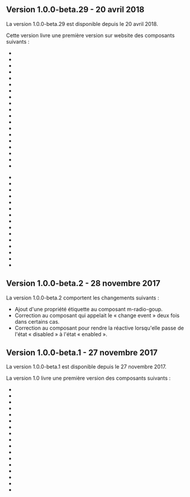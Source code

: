 ## Version 1.0.0-beta.29 - 20 avril 2018
La version <m-link mode="link" target="_blank" href='https://github.com/ulaval/modul-components/releases'>1.0.0-beta.29</m-link> est disponible depuis le 20&nbsp;avril&nbsp;2018.

Cette version livre une première version sur website des composants suivants&nbsp;:
* <modul-go name="m-navbar"></modul-go>
* <modul-go name="m-progress"></modul-go>
* <modul-go name="m-carousel"></modul-go>
* <modul-go name="m-accordion-group"></modul-go>
* <modul-go name="m-steppers"></modul-go>
* <modul-go name="m-status"></modul-go>
* <modul-go name="m-tab-panel"></modul-go>
* <modul-go name="m-tabs"></modul-go>
* <modul-go name="m-slider"></modul-go>
* <modul-go name="m-limit-text"></modul-go>
* <modul-go name="m-carousel-item"></modul-go>
* <modul-go name="m-steppers-item"></modul-go>
* <modul-go name="m-navbar-item"></modul-go>
* <modul-go name="m-flex-template"></modul-go>
* <modul-go name="scroll-top"></modul-go>
* <modul-go name="m-icon-button"></modul-go>
* <modul-go name="m-datefields"></modul-go>
* <modul-go name="m-phone-number"></modul-go>
* <modul-go name="m-dropdown-group"></modul-go>
<!-- * <modul-go name="m-button-group"></modul-go> -->
* <modul-go name="m-radio-group"></modul-go>
* <modul-go name="m-switch"></modul-go>
* <modul-go name="m-validation-message"></modul-go>
* <modul-go name="m-radio"></modul-go>
* <modul-go name="m-radio-style"></modul-go>
* <modul-go name="m-input-style"></modul-go>
* <modul-go name="m-file-select"></modul-go>
* <modul-go name="m-timepicker"></modul-go>
* <modul-go name="m-file-upload"></modul-go>
* <modul-go name="m-popup"></modul-go>
* <modul-go name="m-sidebar"></modul-go>
* <modul-go name="m-overlay"></modul-go>
* <modul-go name="m-tooltip"></modul-go>
* <modul-go name="m-popper"></modul-go>
* <modul-go name="m-menu-item"></modul-go>

## Version 1.0.0-beta.2 - 28&nbsp;novembre&nbsp;2017
La version 1.0.0-beta.2 comportent les changements suivants&nbsp;:
* Ajout d'une propriété étiquette au composant m-radio-goup.
* Correction au composant <modul-go name="m-dropdown"></modul-go> qui appelait le «&nbsp;change event&nbsp;» deux fois dans certains cas.
* Correction au composant <modul-go name="m-input-style"></modul-go> pour rendre la <modul-go name="m-dropdown"></modul-go> réactive lorsqu'elle passe de l'état «&nbsp;disabled&nbsp;» à l'état «&nbsp;enabled&nbsp;».

## Version 1.0.0-beta.1 - 27 novembre 2017
La version <m-link mode="link" target="_blank" href='https://github.com/ulaval/modul-components/releases'>1.0.0-beta.1</m-link> est disponible depuis le 27&nbsp;novembre&nbsp;2017.

La version 1.0 livre une première version des composants suivants&nbsp;:
* <modul-go name="m-accordion"></modul-go>
* <modul-go name="m-button"></modul-go>
* <modul-go name="m-checkbox"></modul-go>
* <modul-go name="m-datepicker"></modul-go>
* <modul-go name="m-dialog"></modul-go>
* <modul-go name="m-dropdown"></modul-go>
* <modul-go name="m-dropdown-item"></modul-go>
* <modul-go name="m-icon"></modul-go>
* <modul-go name="m-link"></modul-go>
* <modul-go name="m-list-item"></modul-go>
* <modul-go name="m-menu"></modul-go>
* <modul-go name="m-message"></modul-go>
* <modul-go name="m-modal"></modul-go>
* <modul-go name="m-panel"></modul-go>
* <modul-go name="m-spinner"></modul-go>
* <modul-go name="m-step"></modul-go>
* <modul-go name="m-textfield"></modul-go>
